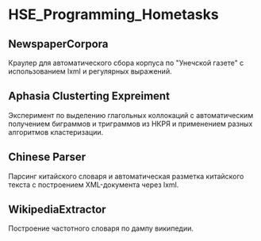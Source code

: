 # HSE_Programming_Hometasks
## NewspaperCorpora
Краулер для автоматического сбора корпуса по "Унечской газете" с использованием lxml и регулярных выражений.

## Aphasia Clusterting Expreiment
Эксперимент по выделению глагольных коллокаций с автоматическим получением биграммов и триграммов из НКРЯ и применением разных алгоритмов кластеризации.

## Chinese Parser
Парсинг китайского словаря и автоматическая разметка китайского текста с построением XML-документа через lxml.

## WikipediaExtractor
Построение частотного словаря по дампу википедии.
